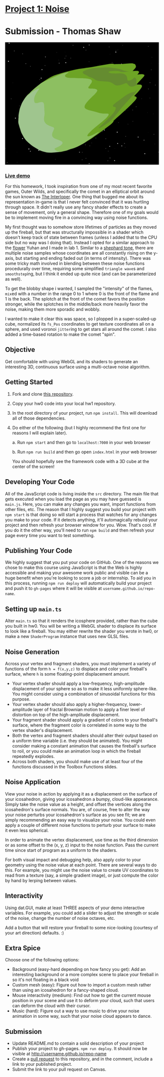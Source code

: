 # [Project 1: Noise](https://github.com/CIS-566-Fall-2022/hw01-fireball-base)

# Submission - Thomas Shaw

![](./readme_assets/fireball_space.png)

### [Live demo](https://printer83mph.github.io/cis5660-hw01-fireball/)

For this homework, I took inspiration from one of my most recent favorite games, Outer Wilds, and specifically the comet in an elliptical orbit around the sun known as [The Interloper](https://static.wikia.nocookie.net/outerwilds_gamepedia/images/7/7c/The_Interloper.png/revision/latest?cb=20190718011901). One thing that bugged me about its representation in-game is that I never felt convinced that it was hurtling through space. It didn't really use any fancy shader effects to create a sense of movement, only a general shape. Therefore one of my goals would be to implement moving fire in a convincing way using noise functions.

My first thought was to somehow store lifetimes of particles as they moved up the fireball, but that was structurally impossible in a shader which doesn't keep track of state between frames (unless I added that to the CPU side but no way was I doing that). Instead I opted for a similar approach to the [flower](https://www.shadertoy.com/view/mtBfDd) Yuhan and I made in lab 1. Similar to a [shephard tone](https://en.wikipedia.org/wiki/Shepard_tone), there are multiple noise samples whose coordinates are all constantly rising on the y-axis, but starting and ending faded out (in terms of intensity). There was some tricky math involved in blending between these noise functions procedurally over time, requiring some simplified `triangle wave`s and `smoothstep`ing, but I think it ended up quite nice (and can be parameterized as well).

To get the blobby shape i wanted, I sampled the "intensity" of the flames, `mix`ed with a number in the range 0 to 1 where 0 is the front of the flame and 1 is the back. The splotch at the front of the comet favors the position stronger, while the splotches in the middle/back more heavily favor the noise, making them more sporadic and wobbly.

I wanted to make it clear this was space, so I plopped in a super-scaled-up cube, normalized its `fs_Pos` coordinates to get texture coordinates all on a sphere, and used voronoi `jitter`ing to get stars all around the comet. I also added a time-based rotation to make the comet "spin".

## Objective

Get comfortable with using WebGL and its shaders to generate an interesting 3D, continuous surface using a multi-octave noise algorithm.

## Getting Started

1. Fork and clone [this repository](https://github.com/CIS700-Procedural-Graphics/Project1-Noise).

2. Copy your hw0 code into your local hw1 repository.

3. In the root directory of your project, run `npm install`. This will download all of those dependencies.

4. Do either of the following (but I highly recommend the first one for reasons I will explain later).

   a. Run `npm start` and then go to `localhost:7000` in your web browser

   b. Run `npm run build` and then go open `index.html` in your web browser

   You should hopefully see the framework code with a 3D cube at the center of the screen!

## Developing Your Code

All of the JavaScript code is living inside the `src` directory. The main file that gets executed when you load the page as you may have guessed is `main.js`. Here, you can make any changes you want, import functions from other files, etc. The reason that I highly suggest you build your project with `npm start` is that doing so will start a process that watches for any changes you make to your code. If it detects anything, it'll automagically rebuild your project and then refresh your browser window for you. Wow. That's cool. If you do it the other way, you'll need to run `npm build` and then refresh your page every time you want to test something.

## Publishing Your Code

We highly suggest that you put your code on GitHub. One of the reasons we chose to make this course using JavaScript is that the Web is highly accessible and making your awesome work public and visible can be a huge benefit when you're looking to score a job or internship. To aid you in this process, running `npm run deploy` will automatically build your project and push it to `gh-pages` where it will be visible at `username.github.io/repo-name`.

## Setting up `main.ts`

Alter `main.ts` so that it renders the icosphere provided, rather than the cube you built in hw0. You will be writing a WebGL shader to displace its surface to look like a fireball. You may either rewrite the shader you wrote in hw0, or make a new `ShaderProgram` instance that uses new GLSL files.

## Noise Generation

Across your vertex and fragment shaders, you must implement a variety of functions of the form `h = f(x,y,z)` to displace and color your fireball's surface, where `h` is some floating-point displacement amount.

- Your vertex shader should apply a low-frequency, high-amplitude displacement of your sphere so as to make it less uniformly sphere-like. You might consider using a combination of sinusoidal functions for this purpose.
- Your vertex shader should also apply a higher-frequency, lower-amplitude layer of fractal Brownian motion to apply a finer level of distortion on top of the high-amplitude displacement.
- Your fragment shader should apply a gradient of colors to your fireball's surface, where the fragment color is correlated in some way to the vertex shader's displacement.
- Both the vertex and fragment shaders should alter their output based on a uniform time variable (i.e. they should be animated). You might consider making a constant animation that causes the fireball's surface to roil, or you could make an animation loop in which the fireball repeatedly explodes.
- Across both shaders, you should make use of at least four of the functions discussed in the Toolbox Functions slides.

## Noise Application

View your noise in action by applying it as a displacement on the surface of your icosahedron, giving your icosahedron a bumpy, cloud-like appearance. Simply take the noise value as a height, and offset the vertices along the icosahedron's surface normals. You are, of course, free to alter the way your noise perturbs your icosahedron's surface as you see fit; we are simply recommending an easy way to visualize your noise. You could even apply a couple of different noise functions to perturb your surface to make it even less spherical.

In order to animate the vertex displacement, use time as the third dimension or as some offset to the (x, y, z) input to the noise function. Pass the current time since start of program as a uniform to the shaders.

For both visual impact and debugging help, also apply color to your geometry using the noise value at each point. There are several ways to do this. For example, you might use the noise value to create UV coordinates to read from a texture (say, a simple gradient image), or just compute the color by hand by lerping between values.

## Interactivity

Using dat.GUI, make at least THREE aspects of your demo interactive variables. For example, you could add a slider to adjust the strength or scale of the noise, change the number of noise octaves, etc.

Add a button that will restore your fireball to some nice-looking (courtesy of your art direction) defaults. :)

## Extra Spice

Choose one of the following options:

- Background (easy-hard depending on how fancy you get): Add an interesting background or a more complex scene to place your fireball in so it's not floating in a black void
- Custom mesh (easy): Figure out how to import a custom mesh rather than using an icosahedron for a fancy-shaped cloud.
- Mouse interactivity (medium): Find out how to get the current mouse position in your scene and use it to deform your cloud, such that users can deform the cloud with their cursor.
- Music (hard): Figure out a way to use music to drive your noise animation in some way, such that your noise cloud appears to dance.

## Submission

- Update README.md to contain a solid description of your project
- Publish your project to gh-pages. `npm run deploy`. It should now be visible at http://username.github.io/repo-name
- Create a [pull request](https://help.github.com/articles/creating-a-pull-request/) to this repository, and in the comment, include a link to your published project.
- Submit the link to your pull request on Canvas.
